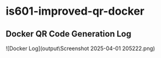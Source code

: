 # is601-improved-qr-docker

## Docker QR Code Generation Log

![Docker Log](output\Screenshot 2025-04-01 205222.png)